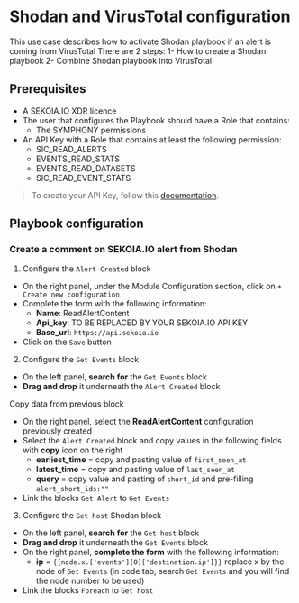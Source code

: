# Shodan and VirusTotal configuration

This use case describes how to activate Shodan playbook if an alert is coming from VirusTotal
There are 2 steps:
1- How to create a Shodan playbook
2- Combine Shodan playbook into VirusTotal

## Prerequisites

- A SEKOIA.IO XDR licence
- The user that configures the Playbook should have a Role that contains:
	* The SYMPHONY permissions
- An API Key with a Role that contains at least the following permission:
	* SIC_READ_ALERTS
	* EVENTS_READ_STATS
	* EVENTS_READ_DATASETS
	* SIC_READ_EVENT_STATS

> To create your API Key, follow this [documentation](../../../getting_started/generate_api_keys.md).

## Playbook configuration

### Create a comment on SEKOIA.IO alert from Shodan

1. Configure the `Alert Created` block

  - On the right panel, under the Module Configuration section, click on `+ Create new configuration`
  - Complete the form with the following information:
    * **Name**: ReadAlertContent
    * **Api_key**: TO BE REPLACED BY YOUR SEKOIA.IO API KEY
    * **Base_url**: `https://api.sekoia.io`
  - Click on the `Save` button

2. Configure the `Get Events` block

  - On the left panel, **search for** the `Get Events` block
  - **Drag and drop** it underneath the `Alert Created` block

  Copy data from previous block
  - On the right panel, select the **ReadAlertContent** configuration previously created
  - Select the `Alert Created` block and copy values in the following fields with **copy** icon on the right
    - **earliest_time** = copy and pasting value of `first_seen_at`
    - **latest_time** = copy and pasting value of `last_seen_at`
    - **query** = copy value and pasting of `short_id` and pre-filling `alert_short_ids:"`<replace by short_id>`"`
  - Link the blocks `Get Alert` to `Get Events`

3. Configure the `Get host` Shodan block

  - On the left panel, **search for** the `Get host` block
  - **Drag and drop** it underneath the `Get Events` block
  - On the right panel, **complete the form** with the following information:
    - **ip** = `{{node.x.['events'][0]['destination.ip']}}`   replace x by the node of `Get Events` (in code tab, search `Get Events` and you will find the node number to be used)
  - Link the blocks `Foreach` to `Get host`  


